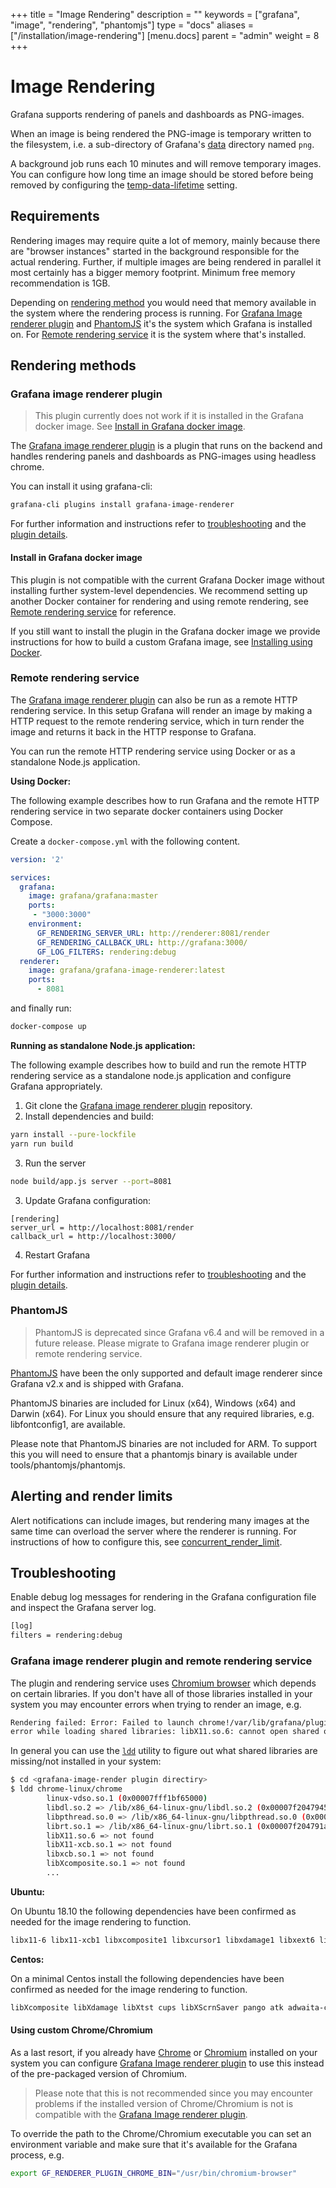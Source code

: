 +++
title = "Image Rendering"
description = ""
keywords = ["grafana", "image", "rendering", "phantomjs"]
type = "docs"
aliases = ["/installation/image-rendering"]
[menu.docs]
parent = "admin"
weight = 8
+++

# Image Rendering

Grafana supports rendering of panels and dashboards as PNG-images.

When an image is being rendered the PNG-image is temporary written to the filesystem, i.e. a sub-directory of Grafana's [data](/installation/configuration/#data) directory named `png`.

A background job runs each 10 minutes and will remove temporary images. You can configure how long time an image should be stored before being removed by configuring the [temp-data-lifetime](/installation/configuration/#temp-data-lifetime) setting.

## Requirements

Rendering images may require quite a lot of memory, mainly because there are "browser instances" started in the
background responsible for the actual rendering. Further, if multiple images are being rendered in parallel it most
certainly has a bigger memory footprint. Minimum free memory recommendation is 1GB.

Depending on [rendering method](#rendering-methods) you would need that memory available in the system where the
rendering process is running. For [Grafana Image renderer plugin](#grafana-image-renderer-plugin) and [PhantomJS](#phantomjs)
it's the system which Grafana is installed on. For [Remote rendering service](#remote-rendering-service) it is the system where
that's installed.

## Rendering methods

### Grafana image renderer plugin

> This plugin currently does not work if it is installed in the Grafana docker image. See [Install in Grafana docker image](#install-in-grafana-docker-image).

The [Grafana image renderer plugin](https://grafana.com/grafana/plugins/grafana-image-renderer) is a plugin that runs on the backend and handles rendering panels and dashboards as PNG-images using headless chrome.

You can install it using grafana-cli:

```bash
grafana-cli plugins install grafana-image-renderer
```

For further information and instructions refer to [troubleshooting](#troubleshooting) and the [plugin details](https://grafana.com/grafana/plugins/grafana-image-renderer).

#### Install in Grafana docker image

This plugin is not compatible with the current Grafana Docker image without installing further system-level dependencies. We recommend setting up another Docker container for rendering and using remote rendering, see [Remote rendering service](#remote-rendering-service) for reference.

If you still want to install the plugin in the Grafana docker image we provide instructions for how to build a custom Grafana image, see [Installing using Docker](/installation/docker/#custom-image-with-grafana-image-renderer-plugin-pre-installed).

### Remote rendering service

The [Grafana image renderer plugin](https://grafana.com/grafana/plugins/grafana-image-renderer) can also be run as a remote HTTP rendering service. In this setup Grafana will render an image by making a HTTP request to the remote rendering service, which in turn render the image and returns it back in the HTTP response to Grafana.

You can run the remote HTTP rendering service using Docker or as a standalone Node.js application.

**Using Docker:**

The following example describes how to run Grafana and the remote HTTP rendering service in two separate docker containers using Docker Compose.

Create a `docker-compose.yml` with the following content.

```yaml
version: '2'

services:
  grafana:
    image: grafana/grafana:master
    ports:
     - "3000:3000"
    environment:
      GF_RENDERING_SERVER_URL: http://renderer:8081/render
      GF_RENDERING_CALLBACK_URL: http://grafana:3000/
      GF_LOG_FILTERS: rendering:debug
  renderer:
    image: grafana/grafana-image-renderer:latest
    ports:
      - 8081
```

and finally run:

```bash
docker-compose up
```

**Running as standalone Node.js application:**

The following example describes how to build and run the remote HTTP rendering service as a standalone node.js application and configure Grafana appropriately.

1. Git clone the [Grafana image renderer plugin](https://grafana.com/grafana/plugins/grafana-image-renderer) repository.
2. Install dependencies and build:

```bash
yarn install --pure-lockfile
yarn run build
```
3. Run the server

```bash
node build/app.js server --port=8081
```
3. Update Grafana configuration:

```
[rendering]
server_url = http://localhost:8081/render
callback_url = http://localhost:3000/
```
4. Restart Grafana

For further information and instructions refer to [troubleshooting](#troubleshooting) and the [plugin details](https://grafana.com/grafana/plugins/grafana-image-renderer).

### PhantomJS

> PhantomJS is deprecated since Grafana v6.4 and will be removed in a future release. Please migrate to Grafana image renderer plugin or remote rendering service.

[PhantomJS](https://phantomjs.org/) have been the only supported and default image renderer since Grafana v2.x and is shipped with Grafana.

PhantomJS binaries are included for Linux (x64), Windows (x64) and Darwin (x64). For Linux you should ensure that any required libraries, e.g. libfontconfig1, are available.

Please note that PhantomJS binaries are not included for ARM. To support this you will need to ensure that a phantomjs binary is available under tools/phantomjs/phantomjs.

## Alerting and render limits

Alert notifications can include images, but rendering many images at the same time can overload the server where the renderer is running. For instructions of how to configure this, see [concurrent_render_limit](/installation/configuration/#concurrent-render-limit).

## Troubleshooting

Enable debug log messages for rendering in the Grafana configuration file and inspect the Grafana server log.

```bash
[log]
filters = rendering:debug
```

### Grafana image renderer plugin and remote rendering service

The plugin and rendering service uses [Chromium browser](https://www.chromium.org/) which depends on certain libraries.
If you don't have all of those libraries installed in your system you may encounter errors when trying to render an image, e.g.

```bash
Rendering failed: Error: Failed to launch chrome!/var/lib/grafana/plugins/grafana-image-renderer/chrome-linux/chrome:
error while loading shared libraries: libX11.so.6: cannot open shared object file: No such file or directory\n\n\nTROUBLESHOOTING: https://github.com/GoogleChrome/puppeteer/blob/master/docs/troubleshooting.md
```

In general you can use the [`ldd`](https://en.wikipedia.org/wiki/Ldd_(Unix)) utility to figure out what shared libraries
are missing/not installed in your system:

```bash
$ cd <grafana-image-render plugin directiry>
$ ldd chrome-linux/chrome
        linux-vdso.so.1 (0x00007fff1bf65000)
        libdl.so.2 => /lib/x86_64-linux-gnu/libdl.so.2 (0x00007f2047945000)
        libpthread.so.0 => /lib/x86_64-linux-gnu/libpthread.so.0 (0x00007f2047924000)
        librt.so.1 => /lib/x86_64-linux-gnu/librt.so.1 (0x00007f204791a000)
        libX11.so.6 => not found
        libX11-xcb.so.1 => not found
        libxcb.so.1 => not found
        libXcomposite.so.1 => not found
        ...
```

**Ubuntu:**

On Ubuntu 18.10 the following dependencies have been confirmed as needed for the image rendering to function.

```bash
libx11-6 libx11-xcb1 libxcomposite1 libxcursor1 libxdamage1 libxext6 libxfixes3 libxi6 libxrender1 libxtst6 libglib2.0-0 libnss3 libcups2  libdbus-1-3 libxss1 libxrandr2 libgtk-3-0 libgtk-3-0 libasound2
```

**Centos:**

On a minimal Centos install the following dependencies have been confirmed as needed for the image rendering to function.

```bash
libXcomposite libXdamage libXtst cups libXScrnSaver pango atk adwaita-cursor-theme adwaita-icon-theme at at-spi2-atk at-spi2-core cairo-gobject colord-libs dconf desktop-file-utils ed emacs-filesystem gdk-pixbuf2 glib-networking gnutls gsettings-desktop-schemas gtk-update-icon-cache gtk3 hicolor-icon-theme jasper-libs json-glib libappindicator-gtk3 libdbusmenu libdbusmenu-gtk3 libepoxy liberation-fonts liberation-narrow-fonts liberation-sans-fonts liberation-serif-fonts libgusb libindicator-gtk3 libmodman libproxy libsoup libwayland-cursor libwayland-egl libxkbcommon m4 mailx nettle patch psmisc redhat-lsb-core redhat-lsb-submod-security rest spax time trousers xdg-utils xkeyboard-config
```

#### Using custom Chrome/Chromium

As a last resort, if you already have [Chrome](https://www.google.com/chrome/) or [Chromium](https://www.chromium.org/)
installed on your system you can configure [Grafana Image renderer plugin](#grafana-image-renderer-plugin) to use this
instead of the pre-packaged version of Chromium.

> Please note that this is not recommended since you may encounter problems if the installed version of Chrome/Chromium is not
> is compatible with the [Grafana Image renderer plugin](#grafana-image-renderer-plugin).

To override the path to the Chrome/Chromium executable you can set an environment variable and make sure that
it's available for the Grafana process, e.g.

```bash
export GF_RENDERER_PLUGIN_CHROME_BIN="/usr/bin/chromium-browser"
```

